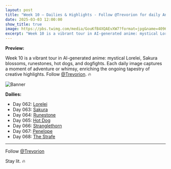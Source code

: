 ```yaml
---
layout: post
title: "Week 10 – Dailies & Highlights - Follow @Trevorion for daily Anime & AI adventures!"
date: 2025-03-03 12:00:00
show_title: true
image: https://pbs.twimg.com/media/GouKfB4XQAEvXW7?format=jpg&name=4096x4096
excerpt: "Week 10 is a vibrant tour in AI-generated anime: mystical Lorelei, Sakura blossoms, runestones, hot dogs, and dogfights. Each daily image captures a moment of adventure or whimsy, enriching the ongoing tapestry of creative highlights."
---
```

  
**Preview:**  
  
Week 10 is a vibrant tour in AI-generated anime: mystical Lorelei, Sakura blossoms, runestones, hot dogs, and dogfights. Each daily image captures a moment of adventure or whimsy, enriching the ongoing tapestry of creative highlights. Follow [@Trevorion](https://x.com/Trevorion). 🔥
  
![Banner](https://pbs.twimg.com/media/GouKfB4XQAEvXW7?format=jpg&name=4096x4096)
  
**Dailies:**
- Day 062: [Lorelei](https://x.com/Trevorion/status/1896514636088058223)
- Day 063: [Sakura](https://x.com/Trevorion/status/1896850400495767636)
- Day 064: [Runestone](https://x.com/Trevorion/status/1897136726017233274)
- Day 065: [Hot Dog](https://x.com/Trevorion/status/1897629485588996160)
- Day 066: [Stranglethorn](https://x.com/Trevorion/status/1897922117431112066)
- Day 067: [Penelope](https://x.com/Trevorion/status/1898254875437228434)
- Day 068: [The Strafe](https://x.com/Trevorion/status/1898597965679165901)

---
Follow [@Trevorion](https://x.com/Trevorion)

Stay lit. 🔥
